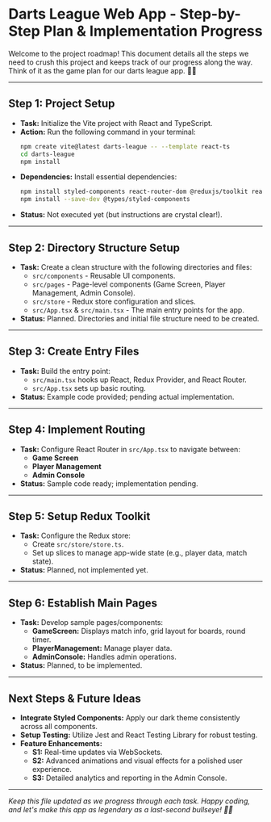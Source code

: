 # Darts League Web App - Step-by-Step Plan & Implementation Progress

Welcome to the project roadmap! This document details all the steps we need to crush this project and keeps track of our progress along the way. Think of it as the game plan for our darts league app. 🎯🔥

---

## Step 1: Project Setup
- **Task:** Initialize the Vite project with React and TypeScript.
- **Action:** Run the following command in your terminal:
  ```bash
  npm create vite@latest darts-league -- --template react-ts
  cd darts-league
  npm install
  ```
- **Dependencies:** Install essential dependencies:
  ```bash
  npm install styled-components react-router-dom @reduxjs/toolkit react-redux
  npm install --save-dev @types/styled-components
  ```
- **Status:** Not executed yet (but instructions are crystal clear!).

---

## Step 2: Directory Structure Setup
- **Task:** Create a clean structure with the following directories and files:
  - `src/components` - Reusable UI components.
  - `src/pages` - Page-level components (Game Screen, Player Management, Admin Console).
  - `src/store` - Redux store configuration and slices.
  - `src/App.tsx` & `src/main.tsx` - The main entry points for the app.
- **Status:** Planned. Directories and initial file structure need to be created.

---

## Step 3: Create Entry Files
- **Task:** Build the entry point:
  - `src/main.tsx` hooks up React, Redux Provider, and React Router.
  - `src/App.tsx` sets up basic routing.
- **Status:** Example code provided; pending actual implementation.

---

## Step 4: Implement Routing
- **Task:** Configure React Router in `src/App.tsx` to navigate between:
  - **Game Screen**
  - **Player Management**
  - **Admin Console**
- **Status:** Sample code ready; implementation pending.

---

## Step 5: Setup Redux Toolkit
- **Task:** Configure the Redux store:
  - Create `src/store/store.ts`.
  - Set up slices to manage app-wide state (e.g., player data, match state).
- **Status:** Planned, not implemented yet.

---

## Step 6: Establish Main Pages
- **Task:** Develop sample pages/components:
  - **GameScreen:** Displays match info, grid layout for boards, round timer.
  - **PlayerManagement:** Manage player data.
  - **AdminConsole:** Handles admin operations.
- **Status:** Planned, to be implemented.

---

## Next Steps & Future Ideas
- **Integrate Styled Components:** Apply our dark theme consistently across all components.
- **Setup Testing:** Utilize Jest and React Testing Library for robust testing.
- **Feature Enhancements:**
  - **S1:** Real-time updates via WebSockets.
  - **S2:** Advanced animations and visual effects for a polished user experience.
  - **S3:** Detailed analytics and reporting in the Admin Console.

---

*Keep this file updated as we progress through each task. Happy coding, and let's make this app as legendary as a last-second bullseye! 🎯🤘* 